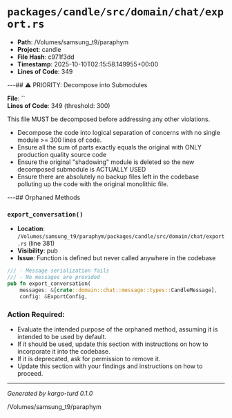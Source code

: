 # `packages/candle/src/domain/chat/export.rs`

- **Path**: /Volumes/samsung_t9/paraphym
- **Project**: candle
- **File Hash**: c971f3dd  
- **Timestamp**: 2025-10-10T02:15:58.149955+00:00  
- **Lines of Code**: 349

---## ⚠️ PRIORITY: Decompose into Submodules

**File**: ``  
**Lines of Code**: 349 (threshold: 300)

This file MUST be decomposed before addressing any other violations.

- Decompose the code into logical separation of concerns with no single module >= 300 lines of code. 
- Ensure all the sum of parts exactly equals the original with ONLY production quality source code
- Ensure the original "shadowing" module is deleted so the new decomposed submodule is ACTUALLY USED
- Ensure there are absolutely no backup files left in the codebase polluting up the code with the original monolithic file.

---## Orphaned Methods


### `export_conversation()`

- **Location**: `/Volumes/samsung_t9/paraphym/packages/candle/src/domain/chat/export.rs` (line 381)
- **Visibility**: pub
- **Issue**: Function is defined but never called anywhere in the codebase

```rust
/// - Message serialization fails
/// - No messages are provided
pub fn export_conversation(
    messages: &[crate::domain::chat::message::types::CandleMessage],
    config: &ExportConfig,
```

### Action Required:

- Evaluate the intended purpose of the orphaned method, assuming it is intended to be used by default.
- If it should be used, update this section with instructions on how to incorporate it into the codebase.
- If it is deprecated, ask for permission to remove it.
- Update this section with your findings and instructions on how to proceed.

---

*Generated by kargo-turd 0.1.0*

/Volumes/samsung_t9/paraphym